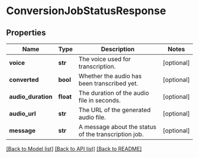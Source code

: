 # ConversionJobStatusResponse

## Properties
Name | Type | Description | Notes
------------ | ------------- | ------------- | -------------
**voice** | **str** | The voice used for transcription. | [optional] 
**converted** | **bool** | Whether the audio has been transcribed yet. | [optional] 
**audio_duration** | **float** | The duration of the audio file in seconds. | [optional] 
**audio_url** | **str** | The URL of the generated audio file. | [optional] 
**message** | **str** | A message about the status of the transcription job. | [optional] 

[[Back to Model list]](../README.md#documentation-for-models) [[Back to API list]](../README.md#documentation-for-api-endpoints) [[Back to README]](../README.md)

